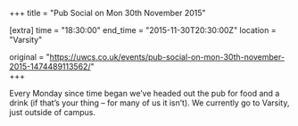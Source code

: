 +++
title = "Pub Social on Mon 30th November 2015"

[extra]
time = "18:30:00"
end_time = "2015-11-30T20:30:00Z"
location = "Varsity"

original = "https://uwcs.co.uk/events/pub-social-on-mon-30th-november-2015-1474489113562/"    
+++

Every Monday since time began we’ve headed out the pub for food and a drink (if that’s your thing – for many of us it isn’t). We currently go to Varsity, just outside of campus.

